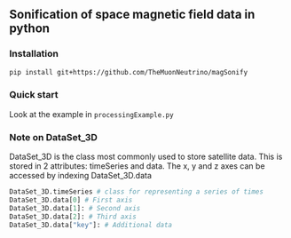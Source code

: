 Sonification of space magnetic field data in python
----------------------------------------
### Installation ###

```sh
pip install git+https://github.com/TheMuonNeutrino/magSonify
```

### Quick start ###
Look at the example in `processingExample.py`

### Note on DataSet_3D ###
DataSet_3D is the class most commonly used to store satellite data.
This is stored in 2 attributes: timeSeries and data.
The x, y and z axes can be accessed by indexing DataSet_3D.data

```python
DataSet_3D.timeSeries # class for representing a series of times
DataSet_3D.data[0] # First axis
DataSet_3D.data[1]: # Second axis
DataSet_3D.data[2]: # Third axis
DataSet_3D.data["key"]: # Additional data
```
